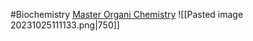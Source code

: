 #Biochemistry 
[Master Organi Chemistry](https://www.masterorganicchemistry.com/2017/05/24/d-and-l-sugars/)
![[Pasted image 20231025111133.png|750]]